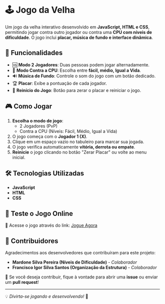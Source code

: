 # 🕹️ Jogo da Velha

Um jogo da velha interativo desenvolvido em **JavaScript, HTML e CSS**, permitindo jogar contra outro jogador ou contra uma **CPU com níveis de dificuldade**. O jogo inclui **placar, música de fundo e interface dinâmica**.

## 📌 Funcionalidades

- 🆚 **Modo 2 Jogadores**: Duas pessoas podem jogar alternadamente.
- 🤖 **Modo Contra a CPU**: Escolha entre **fácil, médio, Igual a Vida**.
- 🔊 **Música de Fundo**: Controle o som do jogo com um botão dedicado.
- 🏆 **Placar**: Exibe a pontuação de cada jogador.
- 🔄 **Reinício do Jogo**: Botão para zerar o placar e reiniciar o jogo.

## 🎮 Como Jogar

1. **Escolha o modo de jogo**:
   - 2 Jogadores (PvP)
   - Contra a CPU (Níveis: Fácil, Médio, Igual a Vida)
2. O jogo começa com o **Jogador 1 (X)**.
3. Clique em um espaço vazio no tabuleiro para marcar sua jogada.
4. O jogo verifica automaticamente **vitória, derrota ou empate**.
5. **Reinicie** o jogo clicando no botão "Zerar Placar" ou volte ao menu inicial.

## 🛠️ Tecnologias Utilizadas

- **JavaScript**
- **HTML**
- **CSS**

## 🚀 Teste o Jogo Online

🔗 Acesse o jogo através do link: [Jogue Agora](https://gamedavelha.onrender.com/)

## 👥 Contribuidores

Agradecimentos aos desenvolvedores que contribuíram para este projeto:

- **Mardone Silva Pereira (Níveis de Dificuldade)** - _Colaborador_
- **Francisco Igor Silva Santos (Organização da Estrutura)** - _Colaborador_

📢 Se você deseja contribuir, fique à vontade para abrir uma **issue** ou enviar um **pull request**!

---

💡 _Divirta-se jogando e desenvolvendo!_ 🎉
